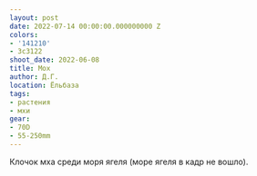```yaml
---
layout: post
date: 2022-07-14 00:00:00.000000000 Z
colors:
- '141210'
- 3c3122
shoot_date: 2022-06-08
title: Мох
author: Д.Г.
location: Ёльбаза
tags:
- растения
- мхи
gear:
- 70D
- 55-250mm
---
```

Клочок мха среди моря ягеля (море ягеля в кадр не вошло).

